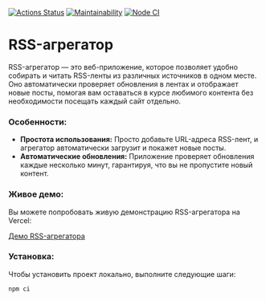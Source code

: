 [![Actions Status](https://github.com/S0ldierBoy/frontend-project-11/workflows/hexlet-check/badge.svg)](https://github.com/S0ldierBoy/frontend-project-11/actions)
[![Maintainability](https://api.codeclimate.com/v1/badges/4fdce5c3056f7937166b/maintainability)](https://codeclimate.com/github/S0ldierBoy/frontend-project-11/maintainability)
[![Node CI](https://github.com/S0ldierBoy/frontend-project-11/actions/workflows/nodejs.yml/badge.svg)](https://github.com/S0ldierBoy/frontend-project-11/actions/workflows/nodejs.yml)

# RSS-агрегатор

RSS-агрегатор — это веб-приложение, которое позволяет удобно собирать и читать RSS-ленты из различных источников в одном месте. Оно автоматически проверяет обновления в лентах и отображает новые посты, помогая вам оставаться в курсе любимого контента без необходимости посещать каждый сайт отдельно.

### Особенности:

- **Простота использования:** Просто добавьте URL-адреса RSS-лент, и агрегатор автоматически загрузит и покажет новые посты.
- **Автоматические обновления:** Приложение проверяет обновления каждые несколько минут, гарантируя, что вы не пропустите новый контент.

### Живое демо:

Вы можете попробовать живую демонстрацию RSS-агрегатора на Vercel:

[Демо RSS-агрегатора](https://frontend-project-11-wy8h.vercel.app/)

### Установка:

Чтобы установить проект локально, выполните следующие шаги:

```bash
npm ci
```
